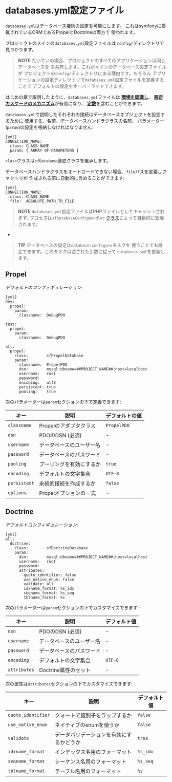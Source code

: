 databases.yml設定ファイル
========================

`databases.yml`はデータベース接続の設定を可能にします。
これはsymfonyに搭載されているORMであるPropelとDoctrineの両方で
使われます。

プロジェクトのメインの`databases.yml`設定ファイルは
`config/`ディレクトリで見つかります。

>**NOTE**
>たいていの場合、プロジェクトのすべてのアプリケーションは同じデータベースを
>を共有します。これがメインのデータベース設定ファイルが
>プロジェクトの`config/`ディレクトリにある理由です。もちろん
>アプリケーションの設定ディレクトリで`databases.yml`設定ファイルを定義することで
>デフォルトの設定をオーバーライドできます。

はじめの章で説明したように、`databases.yml`ファイルは
[**環境を認識し**](#chapter_03-Configuration-Files-Principles_sub_environment_awareness)、
[**設定カスケードのメカニズム**](#chapter_03-Configuration-Files-Principles_sub_configuration_cascade)が有効になり、
[**定数**](#chapter_03-Configuration-Files-Principles_sub_constants)を含むことができます。

`databases.yml`で説明したそれぞれの接続はデータベースオブジェクトを設定するために
使用する、名前、データベースハンドラクラスの名前、
パラメーター(`param`)の設定を格納しなければなりません:

    [yml]
    CONNECTION_NAME:
      class: CLASS_NAME
      param: { ARRAY OF PARAMETERS }

`class`クラスは`sfDatabase`基底クラスを継承します。

データベースハンドラクラスをオートロードできない場合、`file`パスを定義しファクトリが
作成される前に自動的に含めることができます:

    [yml]
    CONNECTION_NAME:
      class: CLASS_NAME
      file:  ABSOLUTE_PATH_TO_FILE

>**NOTE**
>`databases.yml`設定ファイルはPHPファイルとしてキャッシュされます; 
>プロセスは`sfDatabaseConfigHandler`
>[クラス](#chapter_14-Other-Configuration-Files_config_handlers_yml)によって自動的に管理されます。

-

>**TIP**
>データベースの設定は`database:configure`タスクを
>使うことでも設定できます。このタスクは渡された引数に従って
>`databases.yml`を更新します。

Propel
------

*デフォルトのコンフィギュレーション*:

    [yml]
    dev:
      propel:
        param:
          classname:  DebugPDO

    test:
      propel:
        param:
          classname:  DebugPDO

    all:
      propel:
        class:        sfPropelDatabase
        param:
          classname:  PropelPDO
          dsn:        mysql:dbname=##PROJECT_NAME##;host=localhost
          username:   root
          password:   
          encoding:   utf8
          persistent: true
          pooling:    true

次のパラメーターは`param`セクションの下で定義できます:

 | キー         | 説明                                      | デフォルトの値|
 | ------------ | ---------------------------------------- | ------------- |
 | `classname`  | Propelのアダプタクラス                    | `PropelPDO`   |
 | `dsn`        | PDOのDSN (必須)                          | -             |
 | `username`   | データベースのユーザー名                  | -             |
 | `password`   | データベースのパスワード                  | -             |
 | `pooling`    | プーリングを有効にするか                  | `true`        |
 | `encoding`   | デフォルトの文字集合                      | `UTF-8`       |
 | `persistent` | 永続的接続を作成するか                   | `false`       |
 | `options`    | Propelオプションの一式                   | -             |

Doctrine
--------

*デフォルトコンフィギュレーション*:

    [yml]
    all:
      doctrine:
        class:        sfDoctrineDatabase
        param:
          dsn:        mysql:dbname=##PROJECT_NAME##;host=localhost
          username:   root
          password:   
          attributes:
            quote_identifier: false
            use_native_enum: false
            validate: all
            idxname_format: %s_idx
            seqname_format: %s_seq
            tblname_format: %s

次のパラメーターは`param`セクションの下でカスタマイズできます:

 | キー          | 説明                                    | デフォルト値   |
 | ------------ | ---------------------------------------- | ------------- |
 | `dsn`        | PDOのDSN (必須)                          | -             |
 | `username`   | データベースのユーザー名                  | -             |
 | `password`   | データベースのパスワード                  | -             |
 | `encoding`   | デフォルトの文字集合                      | `UTF-8`       |
 | `attributes` | Doctrine属性のセット                     | -             |

次の属性は`attributes`セクションの下でカスタマイズできます:

 | キー                | 説明                                     | デフォルト値   |
 | ------------------- | ---------------------------------------- | ------------- |
 | `quote_identifier`  | クォートで識別子をラップするか            | `false`       |
 | `use_native_enum`   | ネイティブのenumを使うか                  | `false`       |
 | `validate`          | データバリデーションを有効にするかどうか   | `true`        |
 | `idxname_format`    | インデックス名用のフォーマット            | `%s_idx`      |
 | `seqname_format`    | シーケンス名用のフォーマット              | `%s_seq`      |
 | `tblname_format`    | テーブル名用のフォーマット                | `%s`          |
